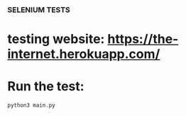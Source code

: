 ### SELENIUM TESTS

# testing website: https://the-internet.herokuapp.com/

# Run the test:
```
python3 main.py
```
